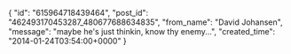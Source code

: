  {
   "id": "615964718439464",
   "post_id": "462493170453287_480677688634835",
   "from_name": "David Johansen",
   "message": "maybe he's just thinkin, know thy enemy...",
   "created_time": "2014-01-24T03:54:00+0000"
 }

